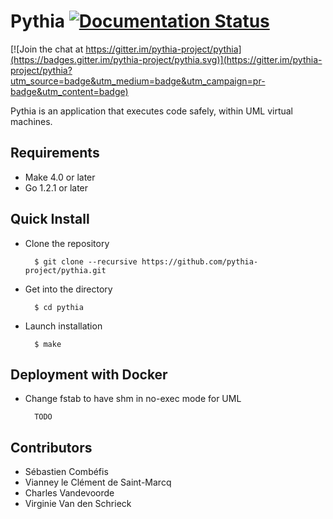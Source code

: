 # Pythia [![Documentation Status](https://readthedocs.org/projects/pythia-core/badge/?version=latest)](http://pythia-core.readthedocs.org/en/latest/?badge=latest)

[![Join the chat at https://gitter.im/pythia-project/pythia](https://badges.gitter.im/pythia-project/pythia.svg)](https://gitter.im/pythia-project/pythia?utm_source=badge&utm_medium=badge&utm_campaign=pr-badge&utm_content=badge)

Pythia is an application that executes code safely, within UML virtual machines.

## Requirements

- Make 4.0 or later
- Go 1.2.1 or later

## Quick Install

- Clone the repository

        $ git clone --recursive https://github.com/pythia-project/pythia.git

- Get into the directory

        $ cd pythia

- Launch installation

        $ make

## Deployment with Docker

- Change fstab to have shm in no-exec mode for UML

        TODO

## Contributors

- Sébastien Combéfis
- Vianney le Clément de Saint-Marcq
- Charles Vandevoorde
- Virginie Van den Schrieck